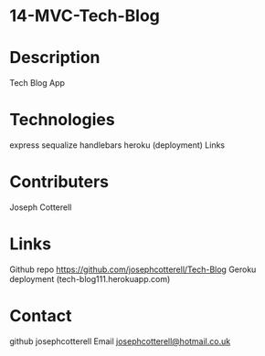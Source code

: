 # 14-MVC-Tech-Blog

# Description

Tech Blog App

# Technologies

express
sequalize
handlebars
heroku (deployment)
Links

# Contributers

Joseph Cotterell

# Links

Github repo https://github.com/josephcotterell/Tech-Blog
Geroku deployment (tech-blog111.herokuapp.com)

# Contact

github josephcotterell
Email josephcotterell@hotmail.co.uk
